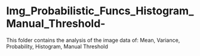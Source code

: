 # Img_Probabilistic_Funcs_Histogram_Manual_Threshold-
This folder contains the analysis of the image data of: Mean, Variance, Probability, Histogram, Manual Threshold 
